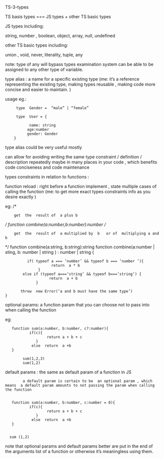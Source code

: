 TS-3-types

TS basis types === JS types + other TS basic types

JS types including:

string, number , boolean, object, array, null, undefined

other TS basic types including:

union , void, never, literality, tuple, any

note: type of any will bypass types examination system can be able to be assigned to any other type of variable.

type alias : a name for a specific existing type (me: it’s a reference representing the existing type, making types reusable , making code more concise and easier to maintain. )

usage eg.:

         type  Gender =  “male” | “female”

         type  User = {

               name: string
              age:number
              gender: Gender
        }

type alias could be very useful mostly

can allow for avoiding writing the same type constraint / definition / description repeatedly maybe in many places in your code , which benefits code conciseness and code maintenance

types constraints in relation to functions :

function reload : right before a function implement , state multiple cases of calling the function (me: to get more exact types constraints info as you desire exactly )

eg:
/\*

        get  the  result of  a plus b

_/
function combine(a:number,b:number):number
/_

        get  the  result of  a multiplied by  b   or of  multiplying a and b

\*/
function combine(a:string, b:string):string
function combine(a:number | sting, b: number | string ) : number | string {

              if( typeof a === ’number’ && typeof b === ‘number ’){
                         return  a * b
                   }
            else if (typeof a===‘string’ && typeof b===‘string’) {
                        return  a + b
                  }

           throw  new Error(‘a and b must have the same type’)
    }

optional params: a function param that you can choose not to pass into when calling the function

eg:

       function sum(a:number, b:number, c?:number){
               if(c){
                       return a + b + c
                  }
                else  return  a +b
       }

            sum(1,2,3)
            sum(1,2)

default params : the same as default param of a function in JS

            a default param is certain to be  an optional param , which means  a default param amounts to not passing the param when calling the function


       function sum(a:number, b:number, c:number = 0){
               if(c){
                       return a + b + c
                  }
                else  return  a +b
       }


      sum (1,2)

note that optional params and default params better are put in the end of the arguments list of a function or otherwise it’s meaningless using them.
